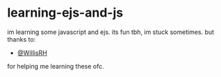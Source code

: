 # learning-ejs-and-js
im learning some javascript and ejs.
its fun tbh, im stuck sometimes.
but thanks to:
- [@WillisRH](https://github.com/WillisRH)

for helping me learning these ofc.
